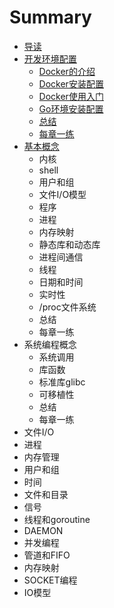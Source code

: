 # Summary

* [导读](README.md)
* [开发环境配置](01.0.md)
   * [Docker的介绍](01.1.md)
   * [Docker安装配置](01.2.md)
   * [Docker使用入门](01.3.md)
   * [Go环境安装配置](01.4.md)
   * [总结](01.5.md)
   * [每章一练](01.6.md)
* [基本概念](02.0.md)
   * 内核
   * shell
   * 用户和组
   * 文件I/O模型
   * 程序
   * 进程
   * 内存映射
   * 静态库和动态库
   * 进程间通信
   * 线程
   * 日期和时间
   * 实时性
   * /proc文件系统
   * 总结
   * 每章一练
* 系统编程概念
   * 系统调用
   * 库函数
   * 标准库glibc
   * 可移植性
   * 总结
   * 每章一练
* 文件I/O
* 进程
* 内存管理
* 用户和组
* 时间
* 文件和目录
* 信号
* 线程和goroutine
* DAEMON
* 并发编程
* 管道和FIFO
* 内存映射
* SOCKET编程
* IO模型


